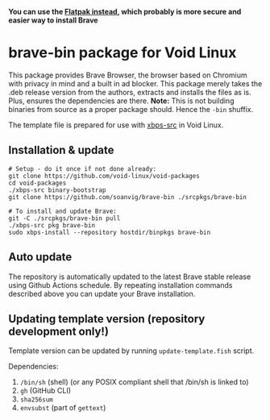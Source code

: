 **You can use the [Flatpak instead](https://flathub.org/apps/details/com.brave.Browser), which probably is more secure and easier way to install Brave**

# brave-bin package for Void Linux

This package provides Brave Browser, the browser based on Chromium with privacy in mind and a built in ad blocker. This package merely takes the .deb release version from the authors, extracts and installs the files as is. Plus, ensures the dependencies are there. **Note:** This is not building binaries from source as a proper package should. Hence the `-bin` shuffix.

The template file is prepared for use with [xbps-src](https://wiki.voidlinux.org/Xbps-src) in Void Linux.


## Installation & update

```
# Setup - do it once if not done already:
git clone https://github.com/void-linux/void-packages
cd void-packages
./xbps-src binary-bootstrap
git clone https://github.com/soanvig/brave-bin ./srcpkgs/brave-bin

# To install and update Brave:
git -C ./srcpkgs/brave-bin pull
./xbps-src pkg brave-bin
sudo xbps-install --repository hostdir/binpkgs brave-bin
```

## Auto update

The repository is automatically updated to the latest Brave stable release using Github Actions schedule.
By repeating installation commands described above you can update your Brave installation.

## Updating template version (repository development only!)

Template version can be updated by running `update-template.fish` script.

Dependencies:

1. `/bin/sh` (shell) (or any POSIX compliant shell that /bin/sh is linked to)
2. `gh` (GitHub CLI)
3. `sha256sum`
4. `envsubst` (part of `gettext`)
